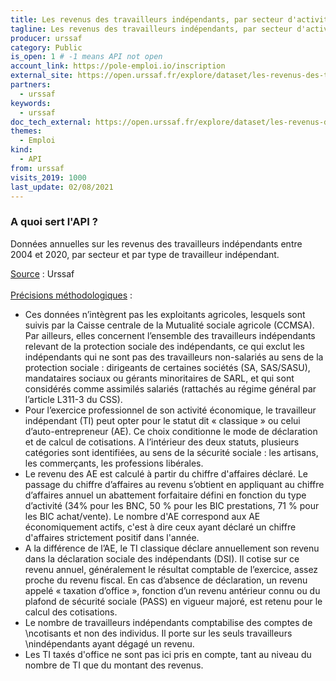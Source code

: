 ```yaml
---
title: Les revenus des travailleurs indépendants, par secteur d'activité
tagline: Les revenus des travailleurs indépendants, par secteur d'activité
producer: urssaf
category: Public
is_open: 1 # -1 means API not open
account_link: https://pole-emploi.io/inscription
external_site: https://open.urssaf.fr/explore/dataset/les-revenus-des-travailleurs-independants-par-secteur/api/
partners:
  - urssaf
keywords:
  - urssaf
doc_tech_external: https://open.urssaf.fr/explore/dataset/les-revenus-des-travailleurs-independants-par-secteur/api/
themes:
  - Emploi
kind:
  - API
from: urssaf
visits_2019: 1000
last_update: 02/08/2021
---
```


### A quoi sert l'API ?

<p>Données annuelles sur les revenus des travailleurs indépendants entre 2004 et 2020, par secteur et par type de travailleur indépendant.</p><p><u>Source</u> : Urssaf<br/><br/><u>Précisions méthodologiques</u> :</p><ul><li>Ces données n’intègrent pas les exploitants agricoles, lesquels sont suivis par la Caisse centrale de la Mutualité sociale agricole (CCMSA). Par ailleurs, elles concernent l’ensemble des travailleurs indépendants relevant de la protection sociale des indépendants, ce qui exclut les indépendants qui ne sont pas des travailleurs non-salariés au sens de la protection sociale : dirigeants de certaines sociétés (SA, SAS/SASU), mandataires sociaux ou gérants minoritaires de SARL, et qui sont considérés comme assimilés salariés (rattachés au régime général par l’article L311-3 du CSS).<br/></li><li>Pour l’exercice professionnel de son activité économique, le travailleur indépendant (TI) peut opter pour le statut dit « classique » ou celui d’auto-entrepreneur (AE). Ce choix conditionne le mode de déclaration et de calcul de cotisations. A l’intérieur des deux statuts, plusieurs catégories sont identifiées, au sens de la sécurité sociale : les artisans, les commerçants, les professions libérales.</li><li>Le revenu des AE est calculé à partir du chiffre d'affaires déclaré. Le passage du chiffre d’affaires au revenu s’obtient en appliquant au chiffre d’affaires annuel un abattement forfaitaire défini en fonction du type d’activité (34% pour les BNC, 50 % pour les BIC prestations, 71 % pour les BIC achat/vente). Le nombre d'AE correspond aux AE économiquement actifs, c'est à dire ceux ayant déclaré un chiffre d'affaires strictement positif dans l'année.<br/></li><li>A la différence de l’AE, le TI classique déclare annuellement son revenu dans la déclaration sociale des indépendants (DSI). Il cotise sur ce revenu annuel, généralement le résultat comptable de l’exercice, assez proche du revenu fiscal. En cas d’absence de déclaration, un revenu appelé « taxation d’office », fonction d’un revenu antérieur connu ou du plafond de sécurité sociale (PASS) en vigueur majoré, est retenu pour le calcul des cotisations. </li><li>Le nombre de travailleurs indépendants comptabilise des comptes de \ncotisants et non des individus. Il porte sur les seuls travailleurs \nindépendants ayant dégagé un revenu.</li><li>Les TI taxés d'office ne sont pas ici pris en compte, tant au niveau du nombre de TI que du montant des revenus.<br/><br/></li></ul>
